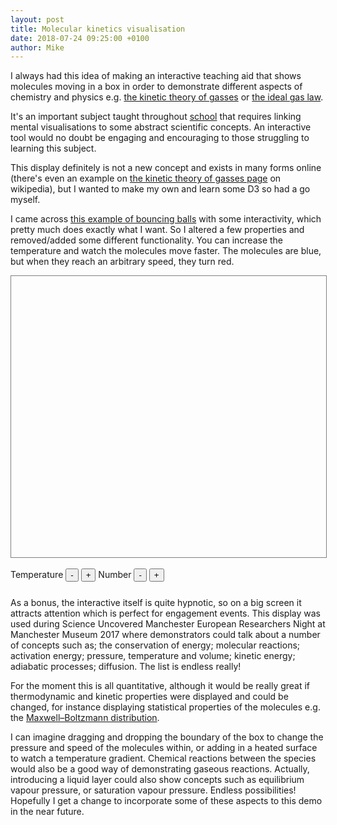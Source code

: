 ```yaml
---
layout: post
title: Molecular kinetics visualisation
date: 2018-07-24 09:25:00 +0100
author: Mike
---
```

<script type="text/javascript" src="https://d3js.org/d3.v3.min.js"></script>

I always had this idea of making an interactive teaching aid that shows molecules moving in a box in order to demonstrate different aspects of chemistry and physics e.g. [the kinetic theory of gasses][ktog] or [the ideal gas law][igl]. 

It's an important subject taught throughout [school][school] that requires linking mental visualisations to some abstract scientific concepts. An interactive tool would no doubt be engaging and encouraging to those struggling to learning this subject.

This display definitely is not a new concept and exists in many forms online (there's even an example on [the kinetic theory of gasses page][ktog] on wikipedia), but I wanted to make my own and learn some D3 so had a go myself.

I came across [this example of bouncing balls][atul] with some interactivity, which pretty much does exactly what I want. So I altered a few properties and removed/added some different functionality. You can increase the temperature and watch the molecules move faster. The molecules are blue, but when they reach an arbitrary speed, they turn red. 

<div id="mainDiv" style="width:inherit; height:450px">
    <div id="drawArea" style="width:100%; height:100%; border:1px solid gray">
    </div>
    <br>
      <div id="menuTop">
      Temperature
        <button type="button" onclick="OnSpeedChange('-')" value="-">-</button> 
        <button type="button" onclick="OnSpeedChange('+')" value="+">+</button>
      Number
      <button type="button" onclick="OnNumberOfBallsChanged('-')" value="-">-</button>
      <button type="button" onclick="OnNumberOfBallsChanged('+')" value="+">+</button>
      </div>
    </div>
<br><br><br>

As a bonus, the interactive itself is quite hypnotic, so on a big screen it attracts attention which is perfect for engagement events. This display was used during Science Uncovered Manchester European Researchers Night at Manchester Museum 2017 where demonstrators could talk about a number of concepts such as; the conservation of energy; molecular reactions; activation energy; pressure, temperature and volume; kinetic energy; adiabatic processes; diffusion. The list is endless really!

For the moment this is all quantitative, although it would be really great if  thermodynamic and kinetic properties were displayed and could be changed, for instance displaying statistical properties of the molecules e.g. the [Maxwell–Boltzmann distribution][mbd].

I can imagine dragging and dropping the boundary of the box to change the pressure and speed of the molecules within, or adding in a heated surface to watch a temperature gradient. Chemical reactions between the species would also be a good way of demonstrating gaseous reactions. Actually, introducing a liquid layer could also show concepts such as equilibrium vapour pressure, or saturation vapour pressure. Endless possibilities! Hopefully I get a change to incorporate some of these aspects to this demo in the near future. 

[igl]: https://en.wikipedia.org/wiki/Ideal_gas_law
[school]: http://www.bbc.co.uk/schools/gcsebitesize/science/aqa/heatingandcooling/heatingrev2.shtml
[ktog]: https://en.wikipedia.org/wiki/Kinetic_theory_of_gases
[atul]: http://bl.ocks.org/atul-github/0019158da5d2f8499f7f
[mbd]: https://en.wikipedia.org/wiki/Maxwell%E2%80%93Boltzmann_distribution

<script>
numberOfBalls = 50;
extraBalls = 5;
ballLimit = numberOfBalls*2;
radius = 10;

// Ball object - multiple balls can be created by instantiating new objects
function Ball(svg, x, y, id, color, aoa, weight) {
    this.posX = x; // cx
    this.posY = y; // cy
    this.color = color;
    this.radius = radius; // radius and weight same
    this.jumpSize = 1; // equivalent of speed default to 1
    this.svg = svg; // parent SVG
    this.id = id; // id of ball
    this.aoa = aoa; // initial angle of attack
    this.weight = weight;
    if (!this.aoa)
        this.aoa = Math.PI / 7;
    if (!this.weight)
        this.weight = 10;
    this.radius = this.radius;// + (this.weight * 0.2);
    this.data = [this.id]; // allow us to use d3.enter()
    var thisobj = this; // i like to use thisobj instead of this. this many times not reliable particularly handling evnet
    // **** aoa is used only here -- earlier I was using to next move position.
    // Now aoa and speed together is velocity
    this.vx = Math.random() * (Math.random() < 0.5 ? -1 : 1); // velocity x
    this.vy = Math.random() * (Math.random() < 0.5 ? -1 : 1); // velocity y
    this.initialVx = this.vx;
    this.initialVy = this.vy;
    this.initialPosX = this.posX;
    this.initialPosY = this.posY;
    // when speed changes, go to initial setting
    this.GoToInitialSettings = function (newjumpSize) {
        thisobj.posX = thisobj.initialPosX;
        thisobj.posY = thisobj.initialPosY;
        thisobj.vx = Math.cos(thisobj.aoa) * newjumpSize; // velocity x
        thisobj.vy = Math.sin(thisobj.aoa) * newjumpSize; // velocity y
        thisobj.Draw();
    }
    this.Draw = function () {
        var svg = thisobj.svg;
        var ball = svg.selectAll('#' + thisobj.id)
                    .data(thisobj.data)
                ;
        ball.enter()
            .append("circle")
            .attr({"id" : thisobj.id, 'class' : 'ball', 'r' : thisobj.radius, 'weight' : thisobj.weight})
            .style("fill", thisobj.color)
            ;
        ball
            //.transition()//.duration(50)
            .attr("cx", thisobj.posX)
            .attr("cy", thisobj.posY)
        ;
    }
    this.Move = function () {
        var svg = thisobj.svg;
        //thisobj.posX += Math.cos(thisobj.aoa) * thisobj.jumpSize;
        //thisobj.posY += Math.sin(thisobj.aoa) * thisobj.jumpSize;
        thisobj.posX += thisobj.vx;
        thisobj.posY += thisobj.vy;
        if (parseInt(svg.attr('width')) <= (thisobj.posX + thisobj.radius)) {
            thisobj.posX = parseInt(svg.attr('width')) - thisobj.radius - 1;
            thisobj.aoa = Math.PI - thisobj.aoa;
            thisobj.vx = -thisobj.vx;
        }
        if ( thisobj.posX < thisobj.radius) {
            thisobj.posX = thisobj.radius+1;
            thisobj.aoa = Math.PI - thisobj.aoa;
            thisobj.vx = -thisobj.vx;
        }
        if (parseInt(svg.attr('height')) < (thisobj.posY + thisobj.radius)) {
            thisobj.posY = parseInt(svg.attr('height')) - thisobj.radius - 1;
            thisobj.aoa = 2 * Math.PI - thisobj.aoa;
            thisobj.vy = -thisobj.vy;
        }
        if (thisobj.posY < thisobj.radius) {
            thisobj.posY = thisobj.radius+1;
            thisobj.aoa = 2 * Math.PI - thisobj.aoa;
            thisobj.vy = -thisobj.vy;
        }
        // **** NOT USING AOA except during initilization. Just left this for future reference *****
        if (thisobj.aoa > 2 * Math.PI)
            thisobj.aoa = thisobj.aoa - 2 * Math.PI;
        if (thisobj.aoa < 0)
            thisobj.aoa = 2 * Math.PI + thisobj.aoa;
        // change color if collision is fast
        var tempThresh = 1.5;
        if (Math.abs(thisobj.vx) >= tempThresh || Math.abs(thisobj.vy) >= tempThresh) {
          d3.select("circle#".concat(thisobj.id))
            .style("fill",  "red");  // <== Add these
        } else {
          d3.select("circle#".concat(thisobj.id))
            .style("fill",  "blue");  // <== Add these
        }
        thisobj.Draw();
    }
}
function CheckCollision(ball1, ball2) {
    var absx = Math.abs(parseFloat(ball2.posX) - parseFloat(ball1.posX));
    var absy = Math.abs(parseFloat(ball2.posY) - parseFloat(ball1.posY));
    // find distance between two balls.
    var distance = (absx * absx) + (absy * absy);
    distance = Math.sqrt(distance);
    // check if distance is less than sum of two radius - if yes, collision
    if (distance < (parseFloat(ball1.radius) + parseFloat(ball2.radius))) {
        return true;
    }
    return false;
}
balls = []; // global array representing balls
//courtsey thanks to several internet sites for formulas
//detect collision, find intersecting point and set new speed+direction for each ball based on weight (weight=radius)
function ProcessCollision(ball1, ball2) {
    if (ball2 <= ball1)
        return;
    if (ball1 >= (balls.length-1) || ball2 >= balls.length )
        return;
    ball1 = balls[ball1];
    ball2 = balls[ball2];
    if ( CheckCollision(ball1, ball2) ) {
        // intersection point
        var interx = ((ball1.posX * ball2.radius) + ball2.posX * ball1.radius)
        / (ball1.radius + ball2.radius);
        var intery = ((ball1.posY * ball2.radius) + ball2.posY  * ball1.radius)
        / (ball1.radius + ball2.radius);
        // calculate new velocity of each ball.
        var vx1 = (ball1.vx * (ball1.weight - ball2.weight)
            + (2 * ball2.weight * ball2.vx )) / (ball1.weight + ball2.weight);
        var vy1 = (ball1.vy * (ball1.weight - ball2.weight)
            + (2 * ball2.weight * ball2.vy)) / (ball1.weight + ball2.weight);
        var vx2 = (ball2.vx * (ball2.weight - ball1.weight)
            + (2 * ball1.weight * ball1.vx)) / (ball1.weight + ball2.weight);
        var vy2 = (ball2.vy * (ball2.weight - ball1.weight)
            + (2 * ball1.weight * ball1.vy)) / (ball1.weight + ball2.weight);
        //set velocities for both balls
        ball1.vx = vx1;
        ball1.vy = vy1;
        ball2.vx = vx2;
        ball2.vy = vy2;
        //ensure one ball is not inside others. distant apart till not colliding
        while (CheckCollision(ball1, ball2)) {
            ball1.posX += ball1.vx;
            ball1.posY += ball1.vy;
            ball2.posX += ball2.vx;
            ball2.posY += ball2.vy;
        }
        ball1.Draw();
        ball2.Draw();
    }
}
function Initialize(containerId) {
    height = document.getElementById(containerId).clientHeight;
    width = document.getElementById(containerId).clientWidth;
    gContainerId = containerId;
    gCanvasId = containerId + '_canvas';
    gTopGroupId = containerId + '_topGroup';
    var svg = d3.select("#" + containerId).append("svg")
        .attr("id", gCanvasId)
        .attr("width", width)
        .attr("height", height)
        .append("g")
        .attr("id", gTopGroupId)
        .attr("x", 0)
        .attr("y", 0)
        .attr("width", width)
        .attr("height", height)
        .style("fill", "none")
    //.attr("transform", "translate(" + 1 + "," + 1 + ")")
    ;
    for (var i = 0; i < numberOfBalls; ++i) {
        balls.push(new Ball(svg, width/2, height/2, 'n'+(i+1).toString(), "blue", Math.PI / (i+1), (i%2)==0?5 : (5+i)));
    }
    for (var i = 0; i < balls.length; ++i) {
        balls[i].Draw();
    }
    return svg;
}
var startStopFlag = null;
function StartStopGame() {
    if (startStopFlag == null) {
        d3.timer(function () {
            for (var i = 0; i < balls.length; ++i) {
                var r = balls[i].Move();
                for (var j = i + 1; j < balls.length; ++j) {
                    ProcessCollision(i, j);
                }
            }
            if (startStopFlag == null)
                return true;
            else
                return false;
        }, 500);
        startStopFlag = 1;
    }
    else {
        startStopFlag = null;
    }
}
// I always like to handle ESC key
d3.select('body')
        .on('keydown', function () {
            if (balls.length == 0)
                return;
            console.log(d3.event);
            if (d3.event.keyCode == 27) { // if ESC key - toggle start stop
                StartStopGame();
            }
        });
function OnSpeedChange(val) {
  var vxBar = [];
  var vyBar = [];
  speedLim = 0.2 * balls.length;
  balls.forEach( function (b) {
    vxBar.push(Math.abs(b.vx));
    vyBar.push(Math.abs(b.vy));
  });
  var vxMax = Math.max.apply(Math, vxBar);
  var vyMax = Math.max.apply(Math, vyBar);
  console.log("vxMax: ", vxMax);
  console.log("vyMax: ", vyMax);
  if (val == "+"  && (vxMax > speedLim || vyMax> speedLim)){
    console.log("Above speed limit");
  } else if (val == "+" ){
    for (var i = 0; i < balls.length; ++i) {
          balls[i].vx *= 2;
          balls[i].vy *= 2;
    }
  } else {
    for (var i = 0; i < balls.length; ++i) {
          balls[i].vx /= 2;
          balls[i].vy /= 2;
    }
  }
}
function OnNumberOfBallsChanged(val) {
    if (val == "+"){
      if (balls.length < ballLimit){
        var newBalls = [];
        for (var i = balls.length; i < balls.length + extraBalls; ++i) {
          newBalls.push(new Ball(svg,
                                 width/2,
                                 height/2,
                                 'n'+(i+1).toString(),
                                 "blue",
                                 Math.PI / (i+1),
                                 1
                                 // (i%2)==0?5 : (5+i)
                                 )
          );
        }
        balls = balls.concat(newBalls);
      } else {
        console.log("balls.length >= ".concat(ballLimit.toString()));
        return;
      }
    } else if (val == "-"){
      for (var i = balls.length; i > balls.length - extraBalls; --i) {
        d3.selectAll("circle#n"+(i).toString()).remove();
      }
      balls.splice(balls.length - extraBalls, extraBalls);
    } else {
      console.log("Incorrect 'val' passed to OnNumberOfBallsChanged");
      return;
    }
  console.log("Number of Balls: ", balls.length);
}

var svg = Initialize('drawArea');
StartStopGame();
</script>